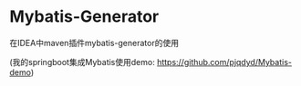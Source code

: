# Mybatis-Generator
在IDEA中maven插件mybatis-generator的使用



(我的springboot集成Mybatis使用demo: https://github.com/pjqdyd/Mybatis-demo)
